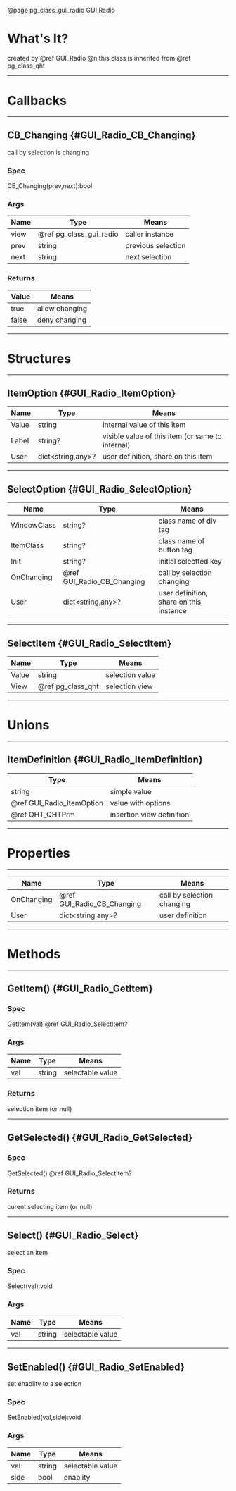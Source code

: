 ﻿@page pg_class_gui_radio GUI.Radio

# What's It?

created by @ref GUI_Radio @n
this class is inherited from @ref pg_class_qht  

-----
# Callbacks

-----
## CB_Changing {#GUI_Radio_CB_Changing}

call by selection is changing  

### Spec

CB_Changing(prev,next):bool

### Args

| Name | Type | Means |
|------|------|-------|
| view | @ref pg_class_gui_radio | caller instance |
| prev | string | previous selection |
| next | string | next selection |

### Returns

| Value | Means |
|-------|-------|
| true | allow changing |
| false | deny changing |

-----
# Structures

-----
## ItemOption {#GUI_Radio_ItemOption}

| Name | Type | Means |
|------|------|-------|
| Value | string | internal value of this item |
| Label | string? | visible value of this item (or same to internal) |
| User | dict<string,any>? | user definition, share on this item |

-----
## SelectOption {#GUI_Radio_SelectOption}

| Name | Type | Means |
|------|------|-------|
| WindowClass | string? | class name of div tag |
| ItemClass | string? | class name of button tag |
| Init | string? | initial selectted key |
| OnChanging | @ref GUI_Radio_CB_Changing | call by selection changing |
| User | dict<string,any>? | user definition, share on this instance |

-----
## SelectItem {#GUI_Radio_SelectItem}

| Name | Type | Means |
|------|------|-------|
| Value | string | selection value |
| View | @ref pg_class_qht | selection view |

-----
# Unions

-----
## ItemDefinition {#GUI_Radio_ItemDefinition}

| Type | Means |
|------|-------|
| string | simple value |
| @ref GUI_Radio_ItemOption | value with options |
| @ref QHT_QHTPrm | insertion view definition |

-----
# Properties

-----

| Name | Type | Means |
|------|------|-------|
| OnChanging | @ref GUI_Radio_CB_Changing | call by selection changing |
| User | dict<string,any>? | user definition |

-----
# Methods

-----
## GetItem() {#GUI_Radio_GetItem}

### Spec

GetItem(val):@ref GUI_Radio_SelectItem?

### Args

| Name | Type | Means |
|------|------|-------|
| val | string | selectable value |

### Returns

selection item (or null)

-----
## GetSelected() {#GUI_Radio_GetSelected}

### Spec

GetSelected():@ref GUI_Radio_SelectItem?

### Returns

curent selecting item (or null)

-----
## Select() {#GUI_Radio_Select}

select an item  

### Spec

Select(val):void

### Args

| Name | Type | Means |
|------|------|-------|
| val | string | selectable value |

-----
## SetEnabled() {#GUI_Radio_SetEnabled}

set enablity to a selection  

### Spec

SetEnabled(val,side):void

### Args

| Name | Type | Means |
|------|------|-------|
| val | string | selectable value |
| side | bool | enablity |
